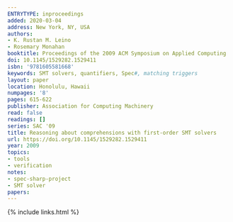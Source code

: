 ```yaml
---
ENTRYTYPE: inproceedings
added: 2020-03-04
address: New York, NY, USA
authors:
- K. Rustan M. Leino
- Rosemary Monahan
booktitle: Proceedings of the 2009 ACM Symposium on Applied Computing
doi: 10.1145/1529282.1529411
isbn: '9781605581668'
keywords: SMT solvers, quantifiers, Spec#, matching triggers
layout: paper
location: Honolulu, Hawaii
numpages: '8'
pages: 615-622
publisher: Association for Computing Machinery
read: false
readings: []
series: SAC '09
title: Reasoning about comprehensions with first-order SMT solvers
url: https://doi.org/10.1145/1529282.1529411
year: 2009
topics:
- tools
- verification
notes:
- spec-sharp-project
- SMT solver
papers:
---
```


{% include links.html %}
